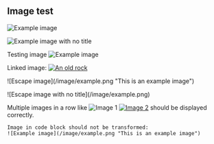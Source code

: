 ## Image test
![Example image](/image/example.png "This is an example image")

![Example image with no title](/image/example.png)

Testing image ![Example image](/image/example.png "This is an example image")

Linked image: [![An old rock](/image/rock.jpg "Rock")](https://example.com)

!\[Escape image](/image/example.png "This is an example image")

![Escape image with no title\](/image/example.png)

Multiple images in a row like ![Image 1](/image/image1.png) [![Image 2](/image/image2.png)](https://www.image.com) should be displayed correctly.

    Image in code block should not be transformed:
    ![Example image](/image/example.png "This is an example image")
    
